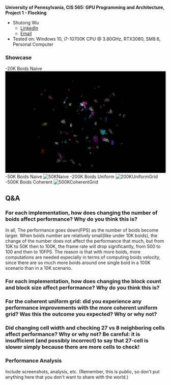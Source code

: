 **University of Pennsylvania, CIS 565: GPU Programming and Architecture,
Project 1 - Flocking**

* Shutong Wu
  * [LinkedIn](https://www.linkedin.com/in/shutong-wu-214043172/)
  * [Email](shutong@seas.uepnn.edu)
* Tested on: Windows 10, i7-10700K CPU @ 3.80GHz, RTX3080, SM8.6, Personal Computer 

### Showcase
-20K Boids Naive 
![20KNaive](./images/20knaive.gif)
-50K Boids Naive
![50KNaive](./images/50knaive.gif)
-200K Boids Uniform
![200KUniformGrid](./images/200kuni.gif)
-500K Boids Coherent
![500KCoherentGrid](./images/500kco.gif)

## Q&A

###  For each implementation, how does changing the number of boids affect performance? Why do you think this is?
In all, The performance goes down(FPS) as the number of boids become larger. 
When boids number are relatively small(like under 10K boids), the change of the number does not affect the performance that much, but from 10K to 50K then to 100K, the frame rate will drop significantly, from 500 to 100 and then to 10FPS. 
The reason is that with more boids, more computations are needed especially in terms of computing boids velocity, since there are so much more boids around one single boid in a 100K scenario than in a 10K scenario. 
###  For each implementation, how does changing the block count and block size affect performance? Why do you think this is?

###  For the coherent uniform grid: did you experience any performance improvements with the more coherent uniform grid? Was this the outcome you expected? Why or why not?
###  Did changing cell width and checking 27 vs 8 neighboring cells affect performance? Why or why not? Be careful: it is insufficient (and possibly incorrect) to say that 27-cell is slower simply because there are more cells to check!




### Performance Analysis

Include screenshots, analysis, etc. (Remember, this is public, so don't put
anything here that you don't want to share with the world.)
